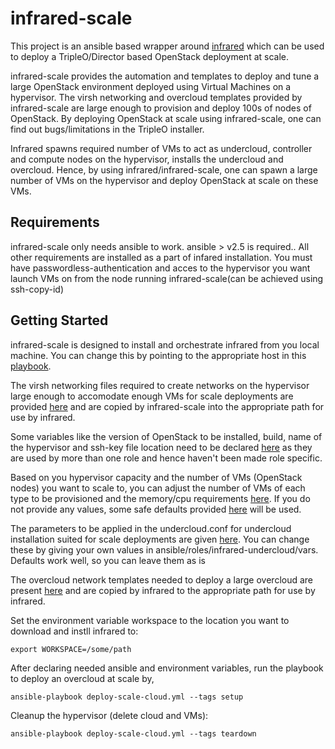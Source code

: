 # infrared-scale

This project is an ansible based wrapper around [infrared](https://github.com/redhat-openstack/infrared) which can be used to deploy a TripleO/Director based OpenStack deployment at scale.

infrared-scale provides the automation and templates to deploy and tune a large OpenStack environment deployed using Virtual Machines on a hypervisor. The virsh networking and overcloud templates provided by infrared-scale are large enough to provision and deploy 100s of nodes of OpenStack. By deploying OpenStack at scale using infrared-scale, one can find out bugs/limitations in the TripleO installer.

Infrared spawns required number of VMs to act as undercloud, controller and compute nodes on the hypervisor, installs the undercloud and overcloud. Hence, by using infrared/infrared-scale, one can spawn a large number of VMs on the hypervisor and deploy OpenStack at scale on these VMs.

## Requirements

infrared-scale only needs ansible to work. ansible > v2.5 is required.. All other requirements are installed as a part of infared installation. You must have passwordless-authentication and acces to the hypervisor you want launch VMs on from the node running infrared-scale(can be achieved using ssh-copy-id)
## Getting Started

infrared-scale is designed to install and orchestrate infrared from you local machine. You can change this by pointing to the appropriate host in this [playbook](ansible/deploy-scale-cloud.yml).

The virsh networking files required to create networks on the hypervisor large enough to accomodate enough VMs for scale deployments are provided [here](virsh-network)
 and are copied by infrared-scale into the appropriate path for use by infrared. 

Some variables like the version of OpenStack to be installed, build, name of the hypervisor and ssh-key file location need to be declared [here](ansible/vars/main.yml) as they are used by more than one role and hence haven't been made role specific.

Based on you hypervisor capacity and the number of VMs (OpenStack nodes) you want to scale to, you can adjust the number of VMs of each type to be provisioned and the memory/cpu requirements [here](ansible/roles/infrared-provision/vars/main.yml). If you do not provide any values, some safe defaults provided [here](ansible/roles/infrared-provision/defaults/main.yml) will be used.

The parameters to be applied in the undercloud.conf for undercloud installation suited for scale deployments are given [here](ansible/roles/infrared-undercloud/defaults/main.yml). You can change these by giving your own values in ansible/roles/infrared-undercloud/vars. Defaults work well, so you can leave them as is

The overcloud network templates needed to deploy a large overcloud are present [here](overcloud-network/virt-scale) and are copied by infrared to the appropriate path for use by infrared.

Set the environment variable workspace to the location you want to download and instll infrared to:

```
export WORKSPACE=/some/path
```

After declaring needed ansible and environment variables, run the playbook to deploy an overcloud at scale by,
```
ansible-playbook deploy-scale-cloud.yml --tags setup
```

Cleanup the hypervisor (delete cloud and VMs):
```
ansible-playbook deploy-scale-cloud.yml --tags teardown
```

